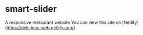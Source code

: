 # smart-slider
A responsive restaurant website
You can view this site on [Netlify] (https://delicious-web.netlify.app/)

